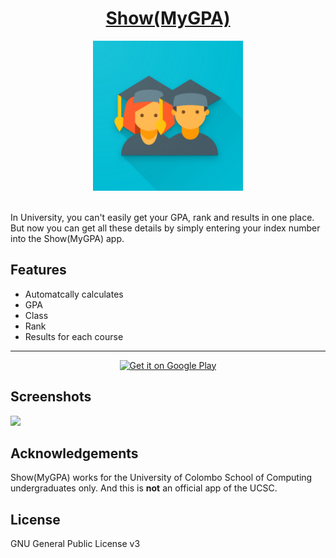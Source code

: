 <h1 align="center"><a href="https://play.google.com/store/apps/details?id=com.devstream.showmygpa">Show(MyGPA)</a></h1>
<p align="center"><a href='https://play.google.com/store/apps/details?id=com.devstream.showmygpa'><img height='240' src='https://github.com/UdithaIshan/ShowMyGPA-app/blob/main/screenshots/github_logo.png'/></a></p>

<br>
In University, you can't easily get your GPA, rank and results in one place. 
But now you can get all these details by simply entering your index number into the Show(MyGPA) app.

## Features
-  Automatcally calculates
 - GPA
 - Class
 - Rank
 - Results for each course

------------


<p align="center"><a href='https://play.google.com/store/apps/details?id=com.devstream.showmygpa&pcampaignid=pcampaignidMKT-Other-global-all-co-prtnr-py-PartBadge-Mar2515-1'><img height='80' alt='Get it on Google Play' src='https://play.google.com/intl/en_us/badges/static/images/badges/en_badge_web_generic.png'/></a></p>

## Screenshots
<img src="'https://github.com/UdithaIshan/ShowMyGPA-app/blob/main/screenshots/app_screens.png" />

## Acknowledgements
Show(MyGPA) works for the University of Colombo School of Computing undergraduates only. And this is **not** an official app of the UCSC.

## License

GNU General Public License v3

